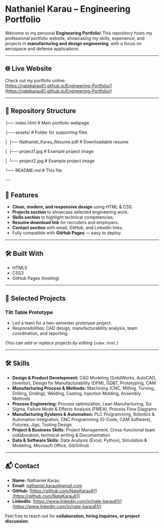 # Nathaniel Karau – Engineering Portfolio

Welcome to my personal **Engineering Portfolio**! This repository hosts my professional portfolio website, showcasing my skills, experience, and projects in **manufacturing and design engineering**, with a focus on aerospace and defense applications.

---

## 🌐 Live Website
Check out my portfolio online:  
[https://natekarau61.github.io/Engineering-Portfolio/](https://natekarau61.github.io/Engineering-Portfolio/)  

---


## 📂 Repository Structure
<p>├── index.html # Main portfolio webpage</p>
<p>├── assets/ # Folder for supporting files</p>
<p>│ ├── Nathaniel_Karau_Resume.pdf # Downloadable resume</p>
<p>│ ├── project1.jpg # Example project image</p>
<p>│ └── project2.jpg # Example project image</p>
<p>└── README.md # This file</p>
---

## 🚀 Features
- **Clean, modern, and responsive design** using HTML & CSS.  
- **Projects section** to showcase selected engineering work.  
- **Skills section** to highlight technical competencies.  
- **Resume download link** for recruiters and employers.  
- **Contact section** with email, GitHub, and LinkedIn links.  
- Fully compatible with **GitHub Pages** — easy to deploy.  

---

## 🛠️ Built With
- HTML5
- CSS3
- GitHub Pages (hosting)

---

## 💼 Selected Projects

### Tilt Table Prototype
- Led a team for a two-semester prototype project.  
- Responsibilities: CAD design, manufacturability analysis, team coordination, and reporting.  


*(You can add or replace projects by editing `index.html`.)*

---

## 🛠️ Skills
- **Design & Product Development:** CAD Modeling (SolidWorks, AutoCAD, Inventor), Design for Manufacturability (DFM), GD&T, Prototyping, CAM  
- **Manufacturing Process & Methods:** Machining (CNC, Milling, Turning, Drilling, Griding), Welding, Casting, Injection Molding, Assembly Methods 
- **Process Engineering:** Process optimization, Lean Manufacturing, Six Sigma, Failure Mode & Effects Analysis (FMEA), Process Flow Diagrams  
- **Manufacturing Systems & Automation:** PLC Programming, Robotics & Automation Integration, CNC Programming (G-Code, CAM Software), Fixtures, Jigs, Tooling Design
- **Project & Business Skills:** Project Management, Cross-functional team collaboration, technical writing & Documentation
- **Data & Software Skills:** Data Analysis (Excel, Python), Simulation & Modeling, Microsoft Office, Git/Github

---

## 📬 Contact
- **Name:** Nathaniel Karau  
- **Email:** [nathaniel.karau@gmail.com](nathaniel.karau@gmail.com)  
- **GitHub:** [https://github.com/NateKarau61](https://github.com/NateKarau61)  
- **LinkedIn:** [https://www.linkedin.com/in/nate-karau61/](https://www.linkedin.com/in/nate-karau61/)  

Feel free to reach out for **collaboration, hiring inquiries, or project discussion**.
